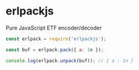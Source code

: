 # erlpackjs

Pure JavaScript ETF encoder/decoder

```js
const erlpack = require('erlpackjs');

const buf = erlpack.pack({ a: 1n });

console.log(erlpack.unpack(buf)); // { a : 1n }
```
